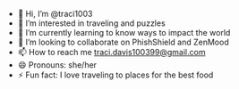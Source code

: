 - 👋 Hi, I’m @traci1003
- 👀 I’m interested in traveling and puzzles
- 🌱 I’m currently learning to know ways to impact the world
- 💞️ I’m looking to collaborate on PhishShield and ZenMood
- 📫 How to reach me traci.davis100399@gmail.com
- 😄 Pronouns: she/her
- ⚡ Fun fact: I love traveling to places for the best food

<!---
traci1003/traci1003 is a ✨ special ✨ repository because its `README.md` (this file) appears on your GitHub profile.
You can click the Preview link to take a look at your changes.
--->

